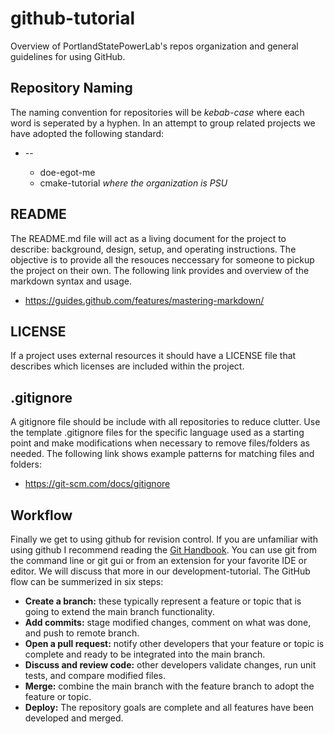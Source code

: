 # github-tutorial
Overview of PortlandStatePowerLab's repos organization and general guidelines for using GitHub.

## Repository Naming

The naming convention for repositories will be *kebab-case* where each word is seperated by a hyphen. In an attempt to group related projects we have adopted the following standard:

- <organization>-<technology>-<description>
  - doe-egot-me
  - cmake-tutorial *where the organization is PSU*

## README

The README.md file will act as a living document for the project to describe: background, design, setup, and operating instructions. The objective is to provide all the resouces neccessary for someone to pickup the project on their own. The following link provides and overview of the markdown syntax and usage.

- https://guides.github.com/features/mastering-markdown/

## LICENSE

If a project uses external resources it should have a LICENSE file that describes which licenses are included within the project. 

## .gitignore

A gitignore file should be include with all repositories to reduce clutter. Use the template .gitignore files for the specific language used as a starting point and make modifications when necessary to remove files/folders as needed. The following link shows example patterns for matching files and folders:

- https://git-scm.com/docs/gitignore

## Workflow

Finally we get to using github for revision control. If you are unfamiliar with using github I recommend reading the [Git Handbook](https://guides.github.com/introduction/git-handbook/). You can use git from the command line or git gui or from an extension for your favorite IDE or editor. We will discuss that more in our development-tutorial. The GitHub flow can be summerized in six steps:

- **Create a branch:** these typically represent a feature or topic that is going to extend the main branch functionality.
- **Add commits:** stage modified changes, comment on what was done, and push to remote branch.
- **Open a pull request:** notify other developers that your feature or topic is complete and ready to be integrated into the main branch.
- **Discuss and review code:** other developers validate changes, run unit tests, and compare modified files.
- **Merge:** combine the main branch with the feature branch to adopt the feature or topic.
- **Deploy:** The repository goals are complete and all features have been developed and merged.

